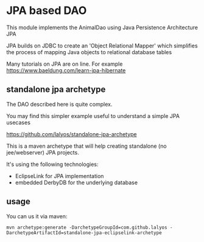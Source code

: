 # JPA based DAO 

This module implements the AnimalDao using Java Persistence Architecture JPA

JPA builds on JDBC to create an 'Object Relational Mapper' which simplifies the process of mapping Java objects to relational database tables

Many tutorials on JPA are on line. For example https://www.baeldung.com/learn-jpa-hibernate

## standalone jpa archetype

The DAO described here is quite complex.

You may find this simpler example useful to understand a simple JPA usecases

https://github.com/lalyos/standalone-jpa-archetype

This is a maven archetype that will help creating standalone (no jee/webserver) JPA projects.

It's using the following technologies:
* EclipseLink for JPA implementation
* embedded DerbyDB for the underlying database

## usage

You can us it via maven:
```
mvn archetype:generate -DarchetypeGroupId=com.github.lalyos -DarchetypeArtifactId=standalone-jpa-eclipselink-archetype
```
